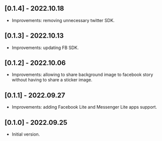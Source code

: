 ## [0.1.4] - 2022.10.18

* Improvements: removing unnecessary twitter SDK.
 
## [0.1.3] - 2022.10.13

* Improvements: updating FB SDK.
 
## [0.1.2] - 2022.10.06

* Improvements: allowing to share background image to facebook story without having to share a sticker image.
 
## [0.1.1] - 2022.09.27

* Improvements: adding Facebook Lite and Messenger Lite apps support.
 
## [0.1.0] - 2022.09.25

* Initial version.
